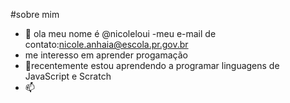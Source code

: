 #sobre mim
 - 👀  ola meu nome é @nicoleloui
-meu e-mail de contato:nicole.anhaia@escola.pr.gov.br
- me interesso em aprender progamação
- 💞recentemente estou aprendendo a programar linguagens de JavaScript e Scratch 
- 📫 

<!---
nicoleloui/nicoleloui is a ✨ special ✨ repository because its `README.md` (this file) appears on your GitHub profile.
You can click the Preview link to take a look at your changes.
--->
